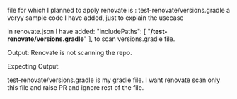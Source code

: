 file for which I planned to apply renovate is : test-renovate/versions.gradle
a veryy sample code I have added, just to explain the usecase

in renovate.json I have added:
"includePaths": [
      "**/test-renovate/versions.gradle**"
    ],
to scan versions.gradle file.    

Output:
Renovate is not scanning the repo.

Expecting Output:

test-renovate/versions.gradle is my gradle file.
I want renovate scan only this file and raise PR and ignore rest of the file.
